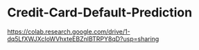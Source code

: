 # Credit-Card-Default-Prediction
 

https://colab.research.google.com/drive/1-dq5LfXWJXcIoWVhxteEBZnlBTRPY8qD?usp=sharing
